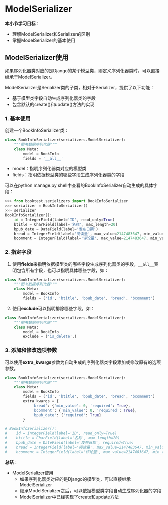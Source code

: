 # ModelSerializer

**本小节学习目标**：
* 理解ModelSerializer和Serializer的区别
* 掌握ModelSerializer的基本使用

## ModelSerializer使用

如果序列化器类对应的是Django的某个模型类，则定义序列化器类时，可以直接继承于ModelSerializer。

ModelSerializer是Serializer类的子类，相对于Serializer，提供了以下功能：
* 基于模型类字段自动生成序列化器类的字段
* 包含默认的create()和update()方法的实现

### 1. 基本使用

创建一个BookInfoSerializer类：

```python
class BookInfoSerializer(serializers.ModelSerializer):
    """图书数据序列化器"""
    class Meta:
        model = BookInfo
        fields = '__all__'
```

* model：指明序列化器类对应的模型类
* fields：指明依据模型类的哪些字段生成序列化器类的字段

可以在python manage.py shell中查看的BookInfoSerializer自动生成的具体字段：

```python
>>> from booktest.serializers import BookInfoSerializer
>>> serializer = BookInfoSerializer()
>>> serializer
BookInfoSerializer():
    id = IntegerField(label='ID', read_only=True)
    btitle = CharField(label='名称', max_length=20)
    bpub_date = DateField(label='发布日期')
    bread = IntegerField(label='阅读量', max_value=2147483647, min_value=-2147483648, required=False)
    bcomment = IntegerField(label='评论量', max_value=2147483647, min_value=-2147483648, required=False)
```

### 2. 指定字段

1) 使用**fields**来指明依据模型类的哪些字段生成序列化器类的字段，`__all__`表明包含所有字段，也可以指明具体哪些字段，如：

```python
class BookInfoSerializer(serializers.ModelSerializer):
    """图书数据序列化器"""
    class Meta:
        model = BookInfo
        fields = ('id', 'btitle', 'bpub_date', 'bread', 'bcomment')
```

2) 使用**exclude**可以指明排除哪些字段，如：

```python
class BookInfoSerializer(serializers.ModelSerializer):
    """图书数据序列化器"""
    class Meta:
        model = BookInfo
        exclude = ('is_delete',)
```

### 3. 添加和修改选项参数

可以使用**extra_kwargs**参数为自动生成的序列化器类字段添加或修改原有的选项参数。

```python
class BookInfoSerializer(serializers.ModelSerializer):
    """图书数据序列化器"""
    class Meta:
        model = BookInfo
        fields = ('id', 'btitle', 'bpub_date', 'bread', 'bcomment')
        extra_kwargs = {
            'bread': {'min_value': 0, 'required': True},
            'bcomment': {'min_value': 0, 'required': True},
            'bpub_date': {'required': True}
        }

# BookInfoSerializer():
#    id = IntegerField(label='ID', read_only=True)
#    btitle = CharField(label='名称', max_length=20)
#    bpub_date = DateField(label='发布日期', required=True)
#    bread = IntegerField(label='阅读量', max_value=2147483647, min_value=0, required=True)
#    bcomment = IntegerField(label='评论量', max_value=2147483647, min_value=0, required=True)
```

**总结**：
* ModelSerializer使用
  * 如果序列化器类对应的是Django的模型类，可以直接继承ModelSerializer
  * 继承ModelSerializer之后，可以依据模型类字段自动生成序列化器的字段
  * ModelSerializer中已经实现了create和update方法
